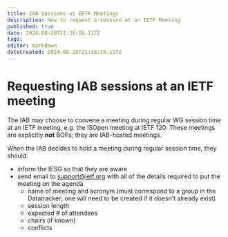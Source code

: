 ```yaml
---
title: IAB Sessions at IETF Meetings
description: How to request a session at an IETF Meeting
published: true
date: 2024-08-20T21:38:16.117Z
tags: 
editor: markdown
dateCreated: 2024-08-20T21:38:16.117Z
---
```


# Requesting IAB sessions at an IETF meeting


The IAB may choose to convene a meeting during regular WG session time at an IETF meeting, e.g. the ISOpen meeting at IETF 120. These meetings are explicitly **not** BOFs; they are IAB-hosted meetings.

When the IAB decides to hold a meeting during regular session time, they should:

* inform the IESG so that they are aware
* send email to support@ietf.org with all of the details required to put the meeting on the agenda
    * name of meeting and acronym (must correspond to a group in the Datatracker; one will need to be created if it doesn't already exist)
    * session length
    * expected # of attendees
    * chairs (if known)
    * conflicts